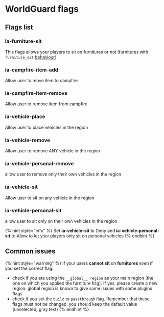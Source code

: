 # WorldGuard flags

## Flags list

### ia-furniture-sit

This flags allows your players to sit on furnitures or not \(furnitures with `furniture_sit` [behaviour](adding-content/advanced/item-properties/behaviours.md)\)

### ia-campfire-item-add

Allow user to move item to campfire

### ia-campfire-item-remove

Allow user to remove item from campfire

### ia-vehicle-place

Allow user to place vehicles in the region

### ia-vehicle-remove

Allow user to remove ANY vehicle in the region

### ia-vehicle-personal-remove

allow user to remove only their own vehicles in the region

### ia-vehicle-sit

Allow user to sit on any vehicle in the region

### ia-vehicle-personal-sit

allow user to sit only on their own vehicles in the region

{% hint style="info" %}
Set **ia-vehicle-sit** to Deny and **ia-vehicle-personal-sit** to Allow to let your players only sit on personal vehicles
{% endhint %}

## Common issues

{% hint style="warning" %}
If your users **cannot sit** on **furnitures** even if you set the correct flag:

* check if you are using the `__global__ region` as your main region \(the one on which you applied the furniture flag\). If yes, please create a new region. global region is known to give some issues with some plugins flags.
* check if you set the `build` or `passthrough` flag.  Remember that these flags must not be changed, you should keep the default value \(unselected, gray text\)
{% endhint %}


